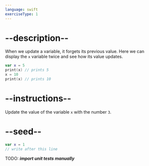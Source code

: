 ```yaml
---
language: swift
exerciseType: 1
---
```


# --description--

When we update a variable, it forgets its previous value. Here we can display the `x` variable twice and see how its value updates.
```swift
var x = 5
print(x) // prints 5
x = 10
print(x) // prints 10
```

# --instructions--

Update the value of the variable `x` with the number `3`.

# --seed--

```swift
var x = 1
// write after this line
```

TODO: ___import unit tests manually___
